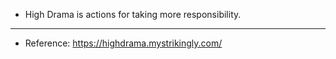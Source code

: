 - High Drama is actions for taking more responsibility.
- ---
- Reference: https://highdrama.mystrikingly.com/